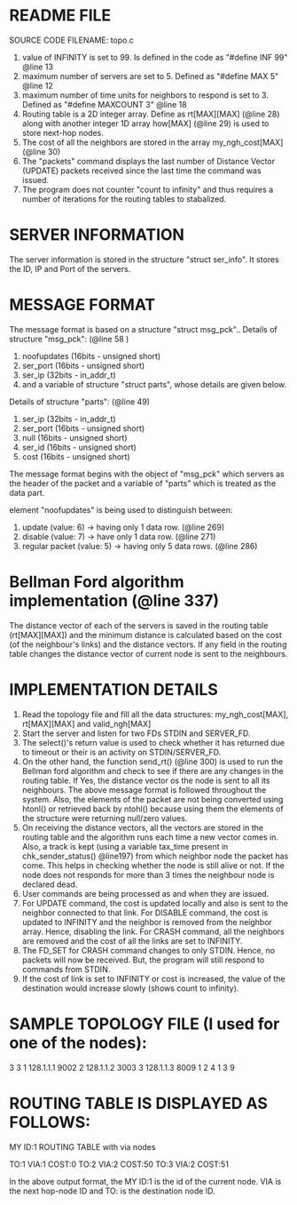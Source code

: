 README FILE
===========

SOURCE CODE FILENAME: topo.c

1) value of INFINITY is set to 99. Is defined in the code as "#define INF 99" @line 13
2) maximum number of servers are set to 5. Defined as "#define MAX 5" @line 12
3) maximum number of time units for neighbors to respond is set to 3. Defined as "#define MAXCOUNT 3" @line 18
4) Routing table is a 2D integer array. Define as rt[MAX][MAX] (@line 28) along with another integer 1D array how[MAX] (@line 29) is used to store next-hop nodes.
5) The cost of all the neighbors are stored in the array my_ngh_cost[MAX] (@line 30)
6) The "packets" command displays the last number of Distance Vector (UPDATE) packets received since the last time the command was issued.
7) The program does not counter "count to infinity" and thus requires a number of iterations for the routing tables to stabalized.

SERVER INFORMATION
==============
The server information is stored in the structure "struct ser_info". It stores the ID, IP and Port of the servers.

MESSAGE FORMAT
===========
The message format is based on a structure "struct msg_pck"..
Details of structure "msg_pck": (@line 58 )
1) noofupdates 	(16bits - unsigned short)
2) ser_port		(16bits - unsigned short)
3) ser_ip		(32bits - in_addr_t)
4) and a variable of structure "struct parts", whose details are given below.

Details of structure "parts": (@line 49)
1) ser_ip 		(32bits - in_addr_t)
2) ser_port 		(16bits - unsigned short)
3) null 		(16bits - unsigned short)
4) ser_id 		(16bits - unsigned short)
5) cost 		(16bits - unsigned short)

The message format begins with the object of "msg_pck" which servers as the header of the packet and a variable of "parts" which is treated as the data part.

element "noofupdates" is being used to distinguish between:
1) update (value: 6) -> having only 1 data row. (@line 269)
2) disable (value:  7) -> have only 1 data row. (@line 271)
3) regular packet (value: 5) -> having only 5 data rows. (@line 286)

Bellman Ford algorithm implementation (@line 337)
================================
The distance vector of each of the servers is saved in the routing table (rt[MAX][MAX]) and the minimum distance is calculated based 
on the cost (of the neighbour's links) and the distance vectors. If any field in the routing table changes the distance vector of current node
is sent to the neighbours.

IMPLEMENTATION DETAILS
================
1) Read the topology file and fill all the data structures: my_ngh_cost[MAX], rt[MAX][MAX] and valid_ngh[MAX]
2) Start the server and listen for two FDs STDIN and SERVER_FD.
3) The select()'s return value is used to check whether it has returned due to timeout or their is an activity on STDIN/SERVER_FD.
4) On the other hand, the function send_rt() (@line 300) is used to run the Bellman ford algorithm and check to see if there are any changes in the routing table.
     If Yes, the distance vector os the node is sent to all its neighbours. The above message format is followed throughout the system. Also, the elements of the packet
      are not being converted using htonl() or retrieved back by ntohl() because using them the elements of the structure were returning null/zero values.
5) On receiving the distance vectors, all the vectors are stored in the routing table and the algorithm runs each time a new vector comes in.
     Also, a track is kept (using a variable tax_time present in chk_sender_status() @line197) from which neighbor node the packet has come.
     This helps in checking whether the node is still alive or not. If the node does not responds for more than 3 times the neighbour node is declared dead.
6) User commands are being processed as and when they are issued.
7) For UPDATE command, the cost is updated locally and also is sent to the neighbor connected to that link. For DISABLE command, 
     the cost is updated to INFINITY and the neighbor is removed from the neighbor array. Hence, disabling the link. For CRASH command, 
     all the neighbors are removed and the cost of all the links are set to INFINITY.
8) The FD_SET for CRASH command changes to only STDIN. Hence, no packets will now be received. But, the program will still respond to commands from STDIN.
9) If the cost of link is set to INFINITY or cost is increased, the value of the destination would increase slowly (shows count to infinity).

SAMPLE TOPOLOGY FILE (I used for one of the nodes):
===================
3
3
1 128.1.1.1 9002
2 128.1.1.2 3003
3 128.1.1.3 8009
1 2 4
1 3 9 

ROUTING TABLE IS DISPLAYED AS FOLLOWS:
===========================
MY ID:1
ROUTING TABLE with via nodes

TO:1 VIA:1 COST:0
TO:2 VIA:2 COST:50
TO:3 VIA:2 COST:51

In the above output format, the MY ID:1 is the id of the current node. VIA is the next hop-node ID and TO: is the destination node ID.